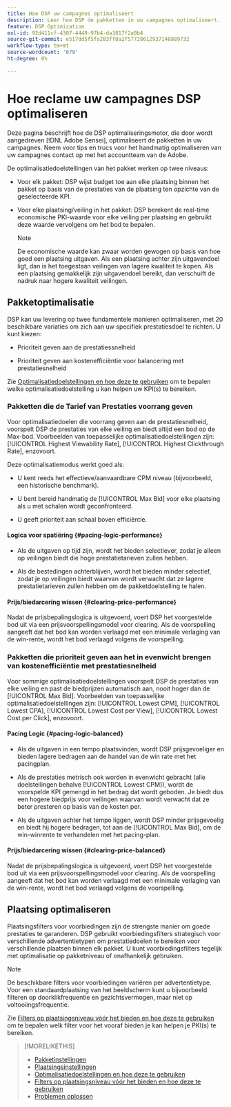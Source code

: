 ```yaml
---
title: Hoe DSP uw campagnes optimaliseert
description: Leer hoe DSP de pakketten in uw campagnes optimaliseert.
feature: DSP Optimization
exl-id: 92d411cf-4307-4449-97b4-da3817f2a0b4
source-git-commit: e517dd5f5fa283ff8a2f57728612937148889732
workflow-type: tm+mt
source-wordcount: '679'
ht-degree: 0%

---
```


# Hoe reclame uw campagnes DSP optimaliseren

Deze pagina beschrijft hoe de DSP optimaliseringsmotor, die door wordt aangedreven [!DNL Adobe Sensei], optimaliseert de pakketten in uw campagnes. Neem voor tips en trucs voor het handmatig optimaliseren van uw campagnes contact op met het accountteam van de Adobe. <!-- add link to trading playbook if we add it to help -->

De optimalisatiedoelstellingen van het pakket werken op twee niveaus:

* Voor elk pakket: DSP wijst budget toe aan elke plaatsing binnen het pakket op basis van de prestaties van de plaatsing ten opzichte van de geselecteerde KPI.

* Voor elke plaatsing/veiling in het pakket: DSP berekent de real-time economische PKI-waarde voor elke veiling per plaatsing en gebruikt deze waarde vervolgens om het bod te bepalen.

  >[!NOTE]
  >
  >De economische waarde kan zwaar worden gewogen op basis van hoe goed een plaatsing uitgaven. Als een plaatsing achter zijn uitgavendoel ligt, dan is het toegestaan veilingen van lagere kwaliteit te kopen. Als een plaatsing gemakkelijk zijn uitgavendoel bereikt, dan verschuift de nadruk naar hogere kwaliteit veilingen.

## Pakketoptimalisatie

DSP kan uw levering op twee fundamentele manieren optimaliseren, met 20 beschikbare variaties om zich aan uw specifiek prestatiesdoel te richten. U kunt kiezen:

* Prioriteit geven aan de prestatiessnelheid

* Prioriteit geven aan kostenefficiëntie voor balancering met prestatiesnelheid

Zie [Optimalisatiedoelstellingen en hoe deze te gebruiken](optimization-goals.md) om te bepalen welke optimalisatiedoelstelling u kan helpen uw KPI(s) te bereiken.

### Pakketten die de Tarief van Prestaties voorrang geven

Voor optimalisatiedoelen die voorrang geven aan de prestatiesnelheid, voorspelt DSP de prestaties van elke veiling en biedt altijd een bod op de Max-bod. Voorbeelden van toepasselijke optimalisatiedoelstellingen zijn: [!UICONTROL Highest Viewability Rate], [!UICONTROL Highest Clickthrough Rate], enzovoort.

Deze optimalisatiemodus werkt goed als:

* U kent reeds het effectieve/aanvaardbare CPM niveau (bijvoorbeeld, een historische benchmark).

* U bent bereid handmatig de [!UICONTROL Max Bid] voor elke plaatsing als u met schalen wordt geconfronteerd.

* U geeft prioriteit aan schaal boven efficiëntie.

#### Logica voor spatiëring {#pacing-logic-performance}

* Als de uitgaven op tijd zijn, wordt het bieden selectiever, zodat je alleen op veilingen biedt die hoge prestatietarieven zullen hebben.

* Als de bestedingen achterblijven, wordt het bieden minder selectief, zodat je op veilingen biedt waarvan wordt verwacht dat ze lagere prestatietarieven zullen hebben om de pakketdoelstelling te halen.

#### Prijs/biedarcering wissen {#clearing-price-performance}

Nadat de prijsbepalingslogica is uitgevoerd, voert DSP het voorgestelde bod uit via een prijsvoorspellingsmodel voor clearing. Als de voorspelling aangeeft dat het bod kan worden verlaagd met een minimale verlaging van de win-rente, wordt het bod verlaagd volgens de voorspelling.

### Pakketten die prioriteit geven aan het in evenwicht brengen van kostenefficiëntie met prestatiesnelheid

Voor sommige optimalisatiedoelstellingen voorspelt DSP de prestaties van elke veiling en past de biedprijzen automatisch aan, nooit hoger dan de [!UICONTROL Max Bid]. Voorbeelden van toepasselijke optimalisatiedoelstellingen zijn: [!UICONTROL Lowest CPM], [!UICONTROL Lowest CPA], [!UICONTROL Lowest Cost per View], [!UICONTROL Lowest Cost per Click], enzovoort.

#### Pacing Logic {#pacing-logic-balanced}

* Als de uitgaven in een tempo plaatsvinden, wordt DSP prijsgevoeliger en bieden lagere bedragen aan de handel van de win rate met het pacingplan.

* Als de prestaties metrisch ook worden in evenwicht gebracht (alle doelstellingen behalve [!UICONTROL Lowest CPM]), wordt de voorspelde KPI gemengd in het bedrag dat wordt geboden. Je biedt dus een hogere biedprijs voor veilingen waarvan wordt verwacht dat ze beter presteren op basis van de kosten per.

* Als de uitgaven achter het tempo liggen, wordt DSP minder prijsgevoelig en biedt hij hogere bedragen, tot aan de [!UICONTROL Max Bid], om de win-winrente te verhandelen met het pacing-plan.

#### Prijs/biedarcering wissen {#clearing-price-balanced}

Nadat de prijsbepalingslogica is uitgevoerd, voert DSP het voorgestelde bod uit via een prijsvoorspellingsmodel voor clearing. Als de voorspelling aangeeft dat het bod kan worden verlaagd met een minimale verlaging van de win-rente, wordt het bod verlaagd volgens de voorspelling.

## Plaatsing optimaliseren

Plaatsingsfilters voor voorbiedingen zijn de strengste manier om goede prestaties te garanderen. DSP gebruikt voorbiedingsfilters strategisch voor verschillende advertentietypen om prestatiedoelen te bereiken voor verschillende plaatsen binnen elk pakket. U kunt voorbiedingsfilters tegelijk met optimalisatie op pakketniveau of onafhankelijk gebruiken.

>[!NOTE]
>
>De beschikbare filters voor voorbiedingen variëren per advertentietype. Voor een standaardplaatsing van het beeldscherm kunt u bijvoorbeeld filteren op doorklikfrequentie en gezichtsvermogen, maar niet op voltooiingsfrequentie.

Zie [Filters op plaatsingsniveau vóór het bieden en hoe deze te gebruiken](optimization-pre-bid-filters.md) om te bepalen welk filter voor het vooraf bieden je kan helpen je PKI(s) te bereiken.

>[!MORELIKETHIS]
>
>* [Pakketinstellingen](/help/dsp/campaign-management/packages/package-settings.md)
>* [Plaatsingsinstellingen](/help/dsp/campaign-management/placements/placement-settings.md)
>* [Optimalisatiedoelstellingen en hoe deze te gebruiken](optimization-goals.md)
>* [Filters op plaatsingsniveau vóór het bieden en hoe deze te gebruiken](optimization-pre-bid-filters.md)
>* [Problemen oplossen](/help/dsp/optimization/troubleshooting-performance.md)
